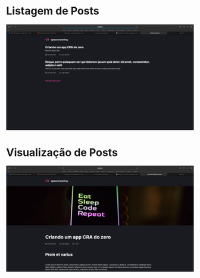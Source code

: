 # Listagem de Posts

![alt text](https://github.com/leowevertonsantos/ignite-template-reactjs-criando-um-projeto-do-zero/blob/main/public/img/prints/listposts.png?raw=true)



# Visualização de Posts

![alt text](https://github.com/leowevertonsantos/ignite-template-reactjs-criando-um-projeto-do-zero/blob/main/public/img/prints/post.png?raw=true)

